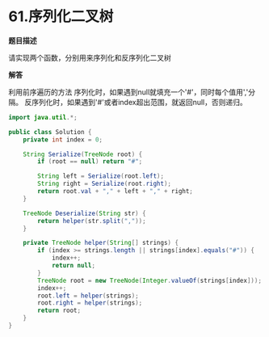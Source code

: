 # 61.序列化二叉树

**题目描述**

请实现两个函数，分别用来序列化和反序列化二叉树

**解答**

利用前序遍历的方法
序列化时，如果遇到null就填充一个'#'，同时每个值用','分隔。
反序列化时，如果遇到'#'或者index超出范围，就返回null，否则递归。

```java
import java.util.*;

public class Solution {
    private int index = 0;

    String Serialize(TreeNode root) {
        if (root == null) return "#";

        String left = Serialize(root.left);
        String right = Serialize(root.right);
        return root.val + "," + left + "," + right;
    }

    TreeNode Deserialize(String str) {
        return helper(str.split(","));
    }

    private TreeNode helper(String[] strings) {
        if (index >= strings.length || strings[index].equals("#")) {
            index++;
            return null;
        }
        TreeNode root = new TreeNode(Integer.valueOf(strings[index]));
        index++;
        root.left = helper(strings);
        root.right = helper(strings);
        return root;
    }
}
```